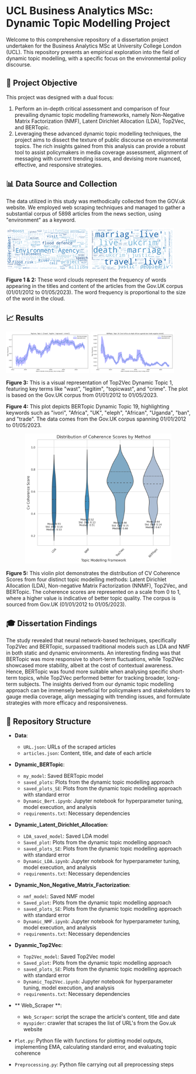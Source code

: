 # UCL Business Analytics MSc: Dynamic Topic Modelling Project 

Welcome to this comprehensive repository of a dissertation project undertaken for the Business Analytics MSc at University College London (UCL). This repository presents an empirical exploration into the field of dynamic topic modelling, with a specific focus on the environmental policy discourse.

## 🎯 Project Objective 

This project was designed with a dual focus:

1. Perform an in-depth critical assessment and comparison of four prevailing dynamic topic modelling frameworks, namely Non-Negative Matrix Factorization (NMF), Latent Dirichlet Allocation (LDA), Top2Vec, and BERTopic.
2. Leveraging these advanced dynamic topic modelling techniques, the project aims to dissect the texture of public discourse on environmental topics. The rich insights gained from this analysis can provide a robust tool to assist policymakers in media coverage assessment, alignment of messaging with current trending issues, and devising more nuanced, effective, and responsive strategies. 

## 📊 Data Source and Collection

The data utilized in this study was methodically collected from the GOV.uk website. We employed web scraping techniques and managed to gather a substantial corpus of 5898 articles from the news section, using "environment" as a keyword.

<p float="center">
  <img src="./Data/Png/plot_Title_cloud.png" width="45%" alt="Word cloud of the Titles"/>
  <img src="./Data/Png/plot_content_cloud.png" width="45%" alt="Word cloud of the content"/> 
</p>

**Figure 1 & 2:** These word clouds represent the frequency of words appearing in the titles and content of the articles from the Gov.UK corpus (01/01/2012 to 01/05/2023). The word frequency is proportional to the size of the word in the cloud.

## 📈 Results

<p float="center">
  <img src="./Data/Png/topic_1_Top2vec_[_wast_, _legitim_, _topicwast_, _crime_]_plot_with_SE.png" width="45%" alt="Top2Vec Dynamic topic 1"/>
  <img src="./Data/Png/topic_19_BERTopic_ivori africa uk eleph african uganda ban trade angolan minist_plot_with_SE (1).png" width="45%" alt="BERTopic Dynamic topic 19"/>
</p>

**Figure 3:** This is a visual representation of Top2Vec Dynamic Topic 1, featuring key terms like "wast", "legitim", "topicwast", and "crime". The plot is based on the Gov.UK corpus from 01/01/2012 to 01/05/2023.

**Figure 4:** This plot depicts BERTopic Dynamic Topic 19, highlighting keywords such as "ivori", "Africa", "UK", "eleph", "African", "Uganda", "ban", and "trade". The data comes from the Gov.UK corpus spanning 01/01/2012 to 01/05/2023.

<div align="center">
    <img src="./Data/Png/coherence_scores.png" width="400" alt="Violin plot of coherence scores">
</div>

**Figure 5:** This violin plot demonstrates the distribution of CV Coherence Scores from four distinct topic modelling methods: Latent Dirichlet Allocation (LDA), Non-negative Matrix Factorization (NNMF), Top2Vec, and BERTopic. The coherence scores are represented on a scale from 0 to 1, where a higher value is indicative of better topic quality. The corpus is sourced from Gov.UK (01/01/2012 to 01/05/2023).

## 🎓 Dissertation Findings 

The study revealed that neural network-based techniques, specifically Top2Vec and BERTopic, surpassed traditional models such as LDA and NMF in both static and dynamic environments. An interesting finding was that BERTopic was more responsive to short-term fluctuations, while Top2Vec showcased more stability, albeit at the cost of contextual awareness. Hence, BERTopic was found more suitable when analysing specific short-term topics, while Top2Vec performed better for tracking broader, long-term subjects. The insights derived from our dynamic topic modelling approach can be immensely beneficial for policymakers and stakeholders to gauge media coverage, align messaging with trending issues, and formulate strategies with more efficacy and responsiveness.

## 📁 Repository Structure

- **Data**: 
  - `URL.json`: URLs of the scraped articles
  - `articles.json`: Content, title, and date of each article
  
- **Dynamic_BERTopic**: 
  - `my_model`: Saved BERTopic model
  - `saved_plots`: Plots from the dynamic topic modelling approach
  - `saved_plots_SE`: Plots from the dynamic topic modelling approach with standard error
  - `Dynamic_Bert.ipynb`: Jupyter notebook for hyperparameter tuning, model execution, and analysis
  - `requirements.txt`: Necessary dependencies
  
- **Dynamic_Latent_Dirichlet_Allocation**: 
  - `LDA_saved_model`: Saved LDA model
  - `Saved_plot`: Plots from the dynamic topic modelling approach
  - `saved_plots_SE`: Plots from the dynamic topic modelling approach with standard error
  - `Dynamic_LDA.ipynb`: Jupyter notebook for hyperparameter tuning, model execution, and analysis
  - `requirements.txt`: Necessary dependencies
  
- **Dynamic_Non_Negative_Matrix_Factorization**: 
  - `nmf_model`: Saved NMF model
  - `Saved_plot`: Plots from the dynamic topic modelling approach
  - `saved_plots_SE`: Plots from the dynamic topic modelling approach with standard error
  - `Dynamic_NMF.ipynb`: Jupyter notebook for hyperparameter tuning, model execution, and analysis
  - `requirements.txt`: Necessary dependencies
  
- **Dyanmic_Top2Vec**: 
  - `Top2Vec_model`: Saved Top2Vec model
  - `Saved_plot`: Plots from the dynamic topic modelling approach
  - `saved_plots_SE`: Plots from the dynamic topic modelling approach with standard error
  - `Dynamic_Top2Vec.ipynb`: Jupyter notebook for hyperparameter tuning, model execution, and analysis
  - `requirements.txt`: Necessary dependencies
- ** Web_Scraper **:
  - `Web_Scraper`: script the scrape the article's content, title and date 
  - `myspider`: crawler that scrapes the list of URL's from the Gov.uk website
- `Plot.py`: Python file with functions for plotting model outputs, implementing EMA, calculating standard error, and evaluating topic coherence

- `Preprocessing.py`: Python file carrying out all preprocessing steps
  
